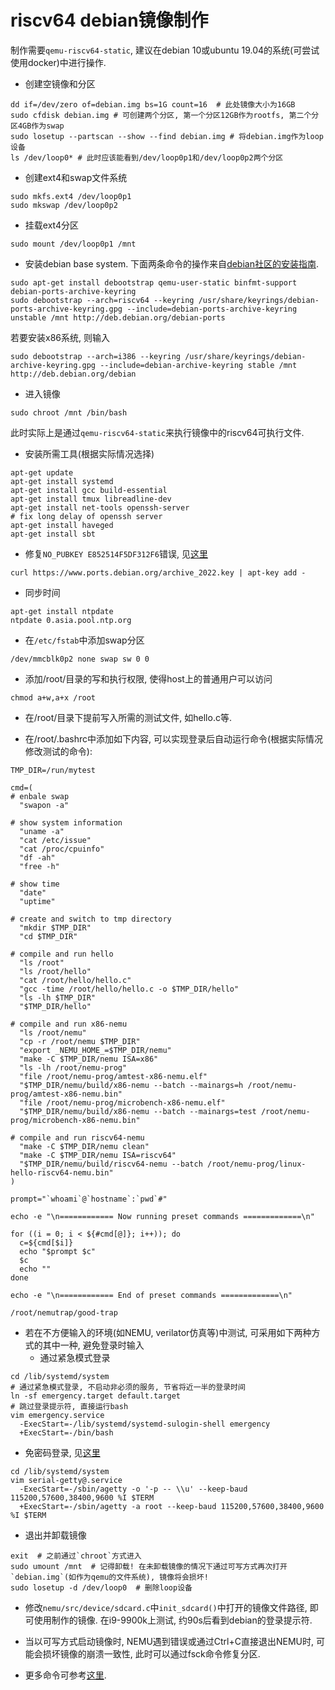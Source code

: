 
# riscv64 debian镜像制作

制作需要`qemu-riscv64-static`, 建议在debian 10或ubuntu 19.04的系统(可尝试使用docker)中进行操作.

* 创建空镜像和分区
```
dd if=/dev/zero of=debian.img bs=1G count=16  # 此处镜像大小为16GB
sudo cfdisk debian.img # 可创建两个分区, 第一个分区12GB作为rootfs, 第二个分区4GB作为swap
sudo losetup --partscan --show --find debian.img # 将debian.img作为loop设备
ls /dev/loop0* # 此时应该能看到/dev/loop0p1和/dev/loop0p2两个分区
```

* 创建ext4和swap文件系统
```
sudo mkfs.ext4 /dev/loop0p1
sudo mkswap /dev/loop0p2
```

* 挂载ext4分区
```
sudo mount /dev/loop0p1 /mnt
```

* 安装debian base system.
下面两条命令的操作来自[debian社区的安装指南](https://wiki.debian.org/RISC-V#debootstrap).
```
sudo apt-get install debootstrap qemu-user-static binfmt-support debian-ports-archive-keyring
sudo debootstrap --arch=riscv64 --keyring /usr/share/keyrings/debian-ports-archive-keyring.gpg --include=debian-ports-archive-keyring unstable /mnt http://deb.debian.org/debian-ports
```
若要安装x86系统, 则输入
```
sudo debootstrap --arch=i386 --keyring /usr/share/keyrings/debian-archive-keyring.gpg --include=debian-archive-keyring stable /mnt http://deb.debian.org/debian
```

* 进入镜像
```
sudo chroot /mnt /bin/bash
```
此时实际上是通过`qemu-riscv64-static`来执行镜像中的riscv64可执行文件.

* 安装所需工具(根据实际情况选择)
```
apt-get update
apt-get install systemd
apt-get install gcc build-essential
apt-get install tmux libreadline-dev
apt-get install net-tools openssh-server
# fix long delay of openssh server
apt-get install haveged
apt-get install sbt
```

* 修复`NO_PUBKEY E852514F5DF312F6`错误, 见[这里](https://www.reddit.com/r/RISCV/comments/sn0cph/sipeed_debian_the_following_signatures_couldnt_be/)
```
curl https://www.ports.debian.org/archive_2022.key | apt-key add -
```

* 同步时间
```
apt-get install ntpdate
ntpdate 0.asia.pool.ntp.org
```

* 在`/etc/fstab`中添加swap分区
```
/dev/mmcblk0p2 none swap sw 0 0
```

* 添加/root/目录的写和执行权限, 使得host上的普通用户可以访问
```
chmod a+w,a+x /root
```

* 在/root/目录下提前写入所需的测试文件, 如hello.c等.

* 在/root/.bashrc中添加如下内容, 可以实现登录后自动运行命令(根据实际情况修改测试的命令):
```
TMP_DIR=/run/mytest

cmd=(
# enbale swap
  "swapon -a"

# show system information
  "uname -a"
  "cat /etc/issue"
  "cat /proc/cpuinfo"
  "df -ah"
  "free -h"

# show time
  "date"
  "uptime"

# create and switch to tmp directory
  "mkdir $TMP_DIR"
  "cd $TMP_DIR"

# compile and run hello
  "ls /root"
  "ls /root/hello"
  "cat /root/hello/hello.c"
  "gcc -time /root/hello/hello.c -o $TMP_DIR/hello"
  "ls -lh $TMP_DIR"
  "$TMP_DIR/hello"

# compile and run x86-nemu
  "ls /root/nemu"
  "cp -r /root/nemu $TMP_DIR"
  "export _NEMU_HOME_=$TMP_DIR/nemu"
  "make -C $TMP_DIR/nemu ISA=x86"
  "ls -lh /root/nemu-prog"
  "file /root/nemu-prog/amtest-x86-nemu.elf"
  "$TMP_DIR/nemu/build/x86-nemu --batch --mainargs=h /root/nemu-prog/amtest-x86-nemu.bin"
  "file /root/nemu-prog/microbench-x86-nemu.elf"
  "$TMP_DIR/nemu/build/x86-nemu --batch --mainargs=test /root/nemu-prog/microbench-x86-nemu.bin"

# compile and run riscv64-nemu
  "make -C $TMP_DIR/nemu clean"
  "make -C $TMP_DIR/nemu ISA=riscv64"
  "$TMP_DIR/nemu/build/riscv64-nemu --batch /root/nemu-prog/linux-hello-riscv64-nemu.bin"
)

prompt="`whoami`@`hostname`:`pwd`#"

echo -e "\n============ Now running preset commands =============\n"

for ((i = 0; i < ${#cmd[@]}; i++)); do
  c=${cmd[$i]}
  echo "$prompt $c"
  $c
  echo ""
done

echo -e "\n============ End of preset commands =============\n"

/root/nemutrap/good-trap
```

* 若在不方便输入的环境(如NEMU, verilator仿真等)中测试, 可采用如下两种方式的其中一种, 避免登录时输入
  * 通过紧急模式登录
```
cd /lib/systemd/system
# 通过紧急模式登录, 不启动非必须的服务, 节省将近一半的登录时间
ln -sf emergency.target default.target
# 跳过登录提示符, 直接运行bash
vim emergency.service
  -ExecStart=-/lib/systemd/systemd-sulogin-shell emergency
  +ExecStart=-/bin/bash
```
  * 免密码登录, 见[这里](https://superuser.com/questions/969923/automatic-root-login-in-debian-8-0-console-only)
```
cd /lib/systemd/system
vim serial-getty@.service
  -ExecStart=-/sbin/agetty -o '-p -- \\u' --keep-baud 115200,57600,38400,9600 %I $TERM
  +ExecStart=-/sbin/agetty -a root --keep-baud 115200,57600,38400,9600 %I $TERM
```

* 退出并卸载镜像
```
exit  # 之前通过`chroot`方式进入
sudo umount /mnt  # 记得卸载! 在未卸载镜像的情况下通过可写方式再次打开`debian.img`(如作为qemu的文件系统), 镜像将会损坏!
sudo losetup -d /dev/loop0  # 删除loop设备
```

* 修改`nemu/src/device/sdcard.c`中`init_sdcard()`中打开的镜像文件路径, 即可使用制作的镜像.
在i9-9900k上测试, 约90s后看到debian的登录提示符.

* 当以可写方式启动镜像时, NEMU遇到错误或通过Ctrl+C直接退出NEMU时, 可能会损坏镜像的崩溃一致性, 此时可以通过fsck命令修复分区.

* 更多命令可参考[这里](https://github.com/carlosedp/riscv-bringup/blob/master/Debian-Rootfs-Guide.md).

